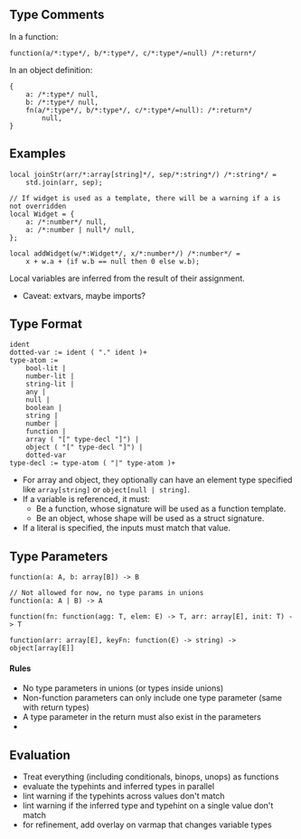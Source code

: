 
## Type Comments

In a function:
```
function(a/*:type*/, b/*:type*/, c/*:type*/=null) /*:return*/
```

In an object definition:
```
{
    a: /*:type*/ null,
    b: /*:type*/ null,
    fn(a/*:type*/, b/*:type*/, c/*:type*/=null): /*:return*/
        null,
}
```

## Examples

```jsonnet
local joinStr(arr/*:array[string]*/, sep/*:string*/) /*:string*/ =
    std.join(arr, sep);

// If widget is used as a template, there will be a warning if a is not overridden
local Widget = {
    a: /*:number*/ null,
    a: /*:number | null*/ null,
};

local addWidget(w/*:Widget*/, x/*:number*/) /*:number*/ = 
    x + w.a + (if w.b == null then 0 else w.b);
```

Local variables are inferred from the result of their assignment.
* Caveat: extvars, maybe imports?

## Type Format

```
ident
dotted-var := ident ( "." ident )+
type-atom := 
    bool-lit | 
    number-lit | 
    string-lit |
    any |
    null |
    boolean | 
    string | 
    number | 
    function | 
    array ( "[" type-decl "]") | 
    object ( "[" type-decl "]") |
    dotted-var
type-decl := type-atom ( "|" type-atom )+
```

* For array and object, they optionally can have an element type specified like `array[string]` or `object[null | string]`.
* If a variable is referenced, it must:
    * Be a function, whose signature will be used as a function template.
    * Be an object, whose shape will be used as a struct signature.
* If a literal is specified, the inputs must match that value.


## Type Parameters

```
function(a: A, b: array[B]) -> B

// Not allowed for now, no type params in unions
function(a: A | B) -> A

function(fn: function(agg: T, elem: E) -> T, arr: array[E], init: T) -> T

function(arr: array[E], keyFn: function(E) -> string) -> object[array[E]]
```

#### Rules
* No type parameters in unions (or types inside unions)
* Non-function parameters can only include one type parameter (same with return types)
* A type parameter in the return must also exist in the parameters
* 


## Evaluation

* Treat everything (including conditionals, binops, unops) as functions
* evaluate the typehints and inferred types in parallel
* lint warning if the typehints across values don't match
* lint warning if the inferred type and typehint on a single value don't match
* for refinement, add overlay on varmap that changes variable types